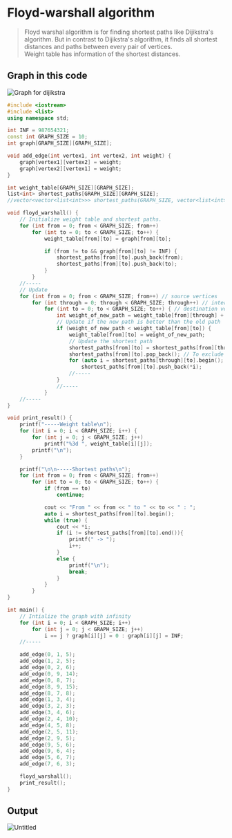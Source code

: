 # Floyd-warshall algorithm
>Floyd warshal algorithm is for finding shortest paths like Dijikstra's algorithm. But in contrast to Dijikstra's algorithm, it finds all shortest distances and paths between every pair of vertices.<br>
>Weight table has information of the shortest distances.

## Graph in this code
![Graph for dijikstra](https://user-images.githubusercontent.com/67142421/149640624-16a5bc12-9c79-4c16-9769-6fc2efe0e747.png)

~~~c++
#include <iostream>
#include <list>
using namespace std;

int INF = 987654321;
const int GRAPH_SIZE = 10;
int graph[GRAPH_SIZE][GRAPH_SIZE];

void add_edge(int vertex1, int vertex2, int weight) {
	graph[vertex1][vertex2] = weight;
	graph[vertex2][vertex1] = weight;
}

int weight_table[GRAPH_SIZE][GRAPH_SIZE];
list<int> shortest_paths[GRAPH_SIZE][GRAPH_SIZE];
//vector<vector<list<int>>> shortest_paths(GRAPH_SIZE, vector<list<int>>(GRAPH_SIZE)); // The same as above

void floyd_warshall() {
	// Initialize weight table and shortest paths.
	for (int from = 0; from < GRAPH_SIZE; from++)
		for (int to = 0; to < GRAPH_SIZE; to++) {
			weight_table[from][to] = graph[from][to];

			if (from != to && graph[from][to] != INF) {
				shortest_paths[from][to].push_back(from);
				shortest_paths[from][to].push_back(to);
			}
		}
	//-----
	// Update
	for (int from = 0; from < GRAPH_SIZE; from++) // source vertices
		for (int through = 0; through < GRAPH_SIZE; through++) // intermediate vertices
			for (int to = 0; to < GRAPH_SIZE; to++) { // destination vertices
				int weight_of_new_path = weight_table[from][through] + weight_table[through][to]; // new path
				// Update if the new path is better than the old path
				if (weight_of_new_path < weight_table[from][to]) {
					weight_table[from][to] = weight_of_new_path;
					// Update the shortest path
					shortest_paths[from][to] = shortest_paths[from][through];
					shortest_paths[from][to].pop_back(); // To exclude the overlapping vertex of "through"
					for (auto i = shortest_paths[through][to].begin(); i != shortest_paths[through][to].end(); i++)
						shortest_paths[from][to].push_back(*i);
					//-----
				}
				//-----
			}
	//-----
}

void print_result() {
	printf("-----Weight table\n");
	for (int i = 0; i < GRAPH_SIZE; i++) {
		for (int j = 0; j < GRAPH_SIZE; j++)
			printf("%3d ", weight_table[i][j]);
		printf("\n");
	}

	printf("\n\n-----Shortest paths\n");
	for (int from = 0; from < GRAPH_SIZE; from++)
		for (int to = 0; to < GRAPH_SIZE; to++) {
			if (from == to)
				continue;

			cout << "From " << from << " to " << to << " : ";
			auto i = shortest_paths[from][to].begin();
			while (true) {
				cout << *i;
				if (i != shortest_paths[from][to].end()){
					printf(" -> ");
					i++;
				}
				else {
					printf("\n");
					break;
				}
			}
		}
}

int main() {
	// Intialize the graph with infinity
	for (int i = 0; i < GRAPH_SIZE; i++)
		for (int j = 0; j < GRAPH_SIZE; j++)
			i == j ? graph[i][j] = 0 : graph[i][j] = INF;
	//-----

	add_edge(0, 1, 5);
	add_edge(1, 2, 5);
	add_edge(0, 2, 6);
	add_edge(0, 9, 14);
	add_edge(0, 8, 7);
	add_edge(8, 9, 15);
	add_edge(8, 7, 8);
	add_edge(1, 3, 4);
	add_edge(3, 2, 3);
	add_edge(3, 4, 6);
	add_edge(2, 4, 10);
	add_edge(4, 5, 8);
	add_edge(2, 5, 11);
	add_edge(2, 9, 5);
	add_edge(9, 5, 6);
	add_edge(9, 6, 4);
	add_edge(5, 6, 7);
	add_edge(7, 6, 3);

	floyd_warshall();
	print_result();
}
~~~

## Output
![Untitled](https://user-images.githubusercontent.com/67142421/149640346-665bb8e6-ef58-47a4-ba63-1fb72bef4aeb.png)
